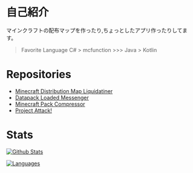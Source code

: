 # 自己紹介
マインクラフトの配布マップを作ったり,ちょっとしたアプリ作ったりしてます。
> Favorite Language C# > mcfunction >>> Java > Kotlin

# Repositories
- [Minecraft Distribution Map Liquidatiner](https://github.com/Kyuri-jp/Minecraft-Distribution-Map-Liquidationer)
- [Datapack Loaded Messenger](https://github.com/Kyuri-jp/Datapack-Loaded-Messenger)
- [Minecraft Pack Compressor](https://github.com/Kyuri-jp/MinecraftPackCompressor)
- [Project Attack!](https://github.com/Kyuri-jp/AttackDatapackAndResourcepack)

# Stats
[![Github Stats](https://github-readme-stats.vercel.app/api?username=Kyuri-jp&count_private=true&show_icons=true&theme=dark)](https://github.com/anuraghazra/github-readme-stats)

[![Languages](https://github-readme-stats.vercel.app/api/top-langs/?username=Kyuri-jp&layout=donut&theme=dark)](https://github.com/anuraghazra/github-readme-stats)
